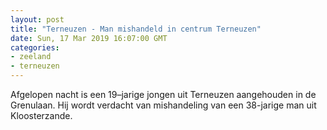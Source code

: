 ```yaml
---
layout: post
title: "Terneuzen - Man mishandeld in centrum Terneuzen"
date: Sun, 17 Mar 2019 16:07:00 GMT
categories: 
- zeeland 
- terneuzen 
---
```


Afgelopen nacht is een 19–jarige jongen uit Terneuzen aangehouden in de Grenulaan. Hij wordt verdacht van mishandeling van een 38-jarige man uit Kloosterzande.
